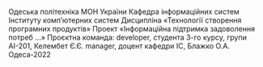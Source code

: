 ﻿Одеська політехніка МОН України
Кафедра інформаційних систем Інституту комп’ютерних систем
Дисципліна «Технології створення програмних продуктів»
Проект «Інформаційна підтримка задоволення потреб ...»
Проєктна команда:
developer, студента 3-го курсу, групи АІ-201, Келембет Є.Є.
manager, доцент кафедри ІС, Блажко О.А.
Одеса-2022
